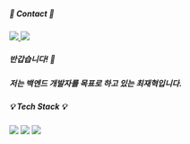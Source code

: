 ##### :email: Contact :email:
<a href="https://easyhomputer.tistory.com">
  <img src="https://img.shields.io/badge/Tistory-000000?style=for-the-badge&logo=Tistory&logoColor=white"> 
</a>
<a href="mailto:wogur3562@naver.com">
  <img src="https://img.shields.io/badge/Gmail-EA4335?style=for-the-badge&logo=Gmail&logoColor=white"> 
</a>

##### 반갑습니다! :raising_hand: 
##### 저는 백엔드 개발자를 목표로 하고 있는 최재혁입니다.

##### :bulb: Tech Stack :bulb:
<a> 
  <img src="https://img.shields.io/badge/java-007396?style=for-the-badge&logo=OpenJDK&logoColor=white">
</a>
<a> 
  <img src="https://img.shields.io/badge/springboot-6DB33F?style=for-the-badge&logo=springboot&logoColor=white">
</a>
<a>
  <img src="https://img.shields.io/badge/MariaDB-003545?style=for-the-badge&logo=mariadb&logoColor=white">
</a>

